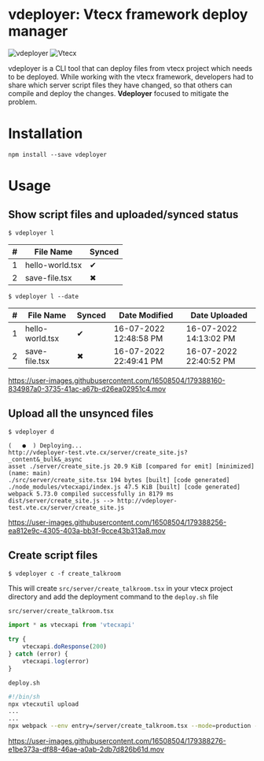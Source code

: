 

# vdeployer: Vtecx framework deploy manager

![vdeployer](https://img.shields.io/badge/vdeployer-deploy%20manager-brightgreen)
![Vtecx](https://img.shields.io/badge/Vtecx-BaaS-blue)

vdeployer is a CLI tool that can deploy files from vtecx project which needs to be deployed. 
While working with the vtecx framework, developers had to share which server script files they have changed, so that others can compile and deploy the changes. **Vdeployer** focused to mitigate the problem.

# Installation
`npm install --save vdeployer`

# Usage

## Show script files and uploaded/synced status
```console
$ vdeployer l
```

| #   | File Name       | Synced |
| --- | --------------- | ------ |
| 1   | hello-world.tsx | ✔      |
| 2   | save-file.tsx   | ✖      |

```console
$ vdeployer l --date
```
| #   | File Name       | Synced | Date Modified          | Date Uploaded          |
| --- | --------------- | ------ | ---------------------- | ---------------------- |
| 1   | hello-world.tsx | ✔      | 16-07-2022 12:48:58 PM | 16-07-2022 14:13:02 PM |
| 2   | save-file.tsx   | ✖      | 16-07-2022 22:49:41 PM | 16-07-2022 22:40:52 PM |



https://user-images.githubusercontent.com/16508504/179388160-834987a0-3735-41ac-a67b-d26ea02951c4.mov



## Upload all the unsynced files
```console
$ vdeployer d
```
```console
(   ●  ) Deploying...  
http://vdeployer-test.vte.cx/server/create_site.js?_content&_bulk&_async
asset ./server/create_site.js 20.9 KiB [compared for emit] [minimized] (name: main)
./src/server/create_site.tsx 194 bytes [built] [code generated]
./node_modules/vtecxapi/index.js 47.5 KiB [built] [code generated]
webpack 5.73.0 compiled successfully in 8179 ms
dist/server/create_site.js --> http://vdeployer-test.vte.cx/server/create_site.js
```


https://user-images.githubusercontent.com/16508504/179388256-ea812e9c-4305-403a-bb3f-9cce43b313a8.mov



## Create script files
```console
$ vdeployer c -f create_talkroom
```
This will create  `src/server/create_talkroom.tsx` in your vtecx project directory and add the deployment command to the `deploy.sh` file

`src/server/create_talkroom.tsx`
```javascript
import * as vtecxapi from 'vtecxapi'
    
try {
    vtecxapi.doResponse(200)
} catch (error) {
    vtecxapi.log(error)
}
```

`deploy.sh`
```sh
#!/bin/sh
npx vtecxutil upload
...
...
npx webpack --env entry=/server/create_talkroom.tsx --mode=production --env externals=false
```


https://user-images.githubusercontent.com/16508504/179388276-e1be373a-df88-46ae-a0ab-2db7d826b61d.mov


